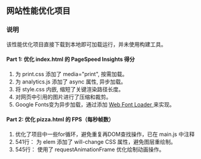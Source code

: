 ## 网站性能优化项目

### 说明
该性能优化项目直接下载到本地即可加载运行，并未使用构建工具。

#### Part 1: 优化 index.html 的 PageSpeed Insights 得分
1. 为 print.css 添加了 media="print", 按需加载。
2. 为 analytics.js 添加了 async 属性, 异步加载。
3. 将 style.css 内嵌, 缩短了关键渲染路径长度。 
4. 对网页中引用的图片进行了压缩和裁剪。
5. Google Fonts变为异步加载，通过添加 [ Web Font Loader ](https://www.lockedowndesign.com/load-google-fonts-asynchronously-for-page-speed/)来实现。

#### Part 2: 优化 pizza.html 的 FPS（每秒帧数）

1. 优化了项目中一些for循环，避免重复再DOM查找操作，已在 main.js 中注释
2. 541行： 为 elem 添加了 will-change CSS 属性，避免图层重绘制。
3. 545行： 使用了 requestAnimationFrame 优化绘制动画操作。


